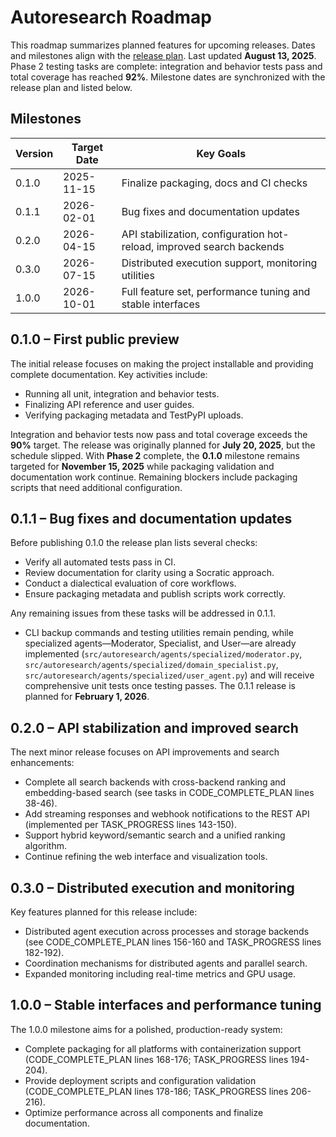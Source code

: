 # Autoresearch Roadmap

This roadmap summarizes planned features for upcoming releases. Dates and milestones align with the [release plan](docs/release_plan.md).
Last updated **August 13, 2025**.
Phase 2 testing tasks are complete: integration and behavior tests pass and total coverage has reached **92%**. Milestone dates are synchronized with the release plan and listed below.
## Milestones

| Version | Target Date | Key Goals |
| ------- | ----------- | --------- |
| 0.1.0 | 2025-11-15 | Finalize packaging, docs and CI checks |
| 0.1.1 | 2026-02-01 | Bug fixes and documentation updates |
| 0.2.0 | 2026-04-15 | API stabilization, configuration hot-reload, improved search backends |
| 0.3.0 | 2026-07-15 | Distributed execution support, monitoring utilities |
| 1.0.0 | 2026-10-01 | Full feature set, performance tuning and stable interfaces |

## 0.1.0 – First public preview

The initial release focuses on making the project installable and providing
complete documentation. Key activities include:

- Running all unit, integration and behavior tests.
- Finalizing API reference and user guides.
- Verifying packaging metadata and TestPyPI uploads.

Integration and behavior tests now pass and total coverage exceeds the **90%** target. The release was originally planned for **July 20, 2025**, but the schedule slipped. With **Phase 2** complete, the **0.1.0** milestone remains targeted for **November 15, 2025** while packaging validation and documentation work continue. Remaining blockers include packaging scripts that need additional configuration.

## 0.1.1 – Bug fixes and documentation updates

Before publishing 0.1.0 the release plan lists several checks:
- Verify all automated tests pass in CI.
- Review documentation for clarity using a Socratic approach.
- Conduct a dialectical evaluation of core workflows.
- Ensure packaging metadata and publish scripts work correctly.

Any remaining issues from these tasks will be addressed in 0.1.1.
- CLI backup commands and testing utilities remain pending, while specialized agents—Moderator, Specialist, and User—are already implemented (`src/autoresearch/agents/specialized/moderator.py`, `src/autoresearch/agents/specialized/domain_specialist.py`, `src/autoresearch/agents/specialized/user_agent.py`) and will receive comprehensive unit tests once testing passes.
The 0.1.1 release is planned for **February 1, 2026**.

## 0.2.0 – API stabilization and improved search

The next minor release focuses on API improvements and search enhancements:
- Complete all search backends with cross-backend ranking and embedding-based search (see tasks in CODE_COMPLETE_PLAN lines 38-46).
- Add streaming responses and webhook notifications to the REST API (implemented per TASK_PROGRESS lines 143-150).
- Support hybrid keyword/semantic search and a unified ranking algorithm.
- Continue refining the web interface and visualization tools.

## 0.3.0 – Distributed execution and monitoring

Key features planned for this release include:
- Distributed agent execution across processes and storage backends (see CODE_COMPLETE_PLAN lines 156-160 and TASK_PROGRESS lines 182-192).
- Coordination mechanisms for distributed agents and parallel search.
- Expanded monitoring including real-time metrics and GPU usage.

## 1.0.0 – Stable interfaces and performance tuning

The 1.0.0 milestone aims for a polished, production-ready system:
- Complete packaging for all platforms with containerization support (CODE_COMPLETE_PLAN lines 168-176; TASK_PROGRESS lines 194-204).
- Provide deployment scripts and configuration validation (CODE_COMPLETE_PLAN lines 178-186; TASK_PROGRESS lines 206-216).
- Optimize performance across all components and finalize documentation.


